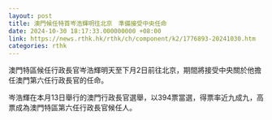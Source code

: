 ```yaml
---
layout: post
title: 澳門候任特首岑浩輝明往北京　準備接受中央任命
date: 2024-10-30 18:17:33.000000000 +08:00
link: https://news.rthk.hk/rthk/ch/component/k2/1776893-20241030.htm
categories: rthk
---
```


澳門特區候任行政長官岑浩輝明天至下月2日前往北京，期間將接受中央關於他擔任澳門第六任行政長官的任命。

岑浩輝在本月13日舉行的澳門行政長官選舉，以394票當選，得票率近九成九，高票成為澳門特區第六任行政長官候任人。
